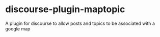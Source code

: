 discourse-plugin-maptopic
=========================

A plugin for discourse to allow posts and topics to be associated with a google map
